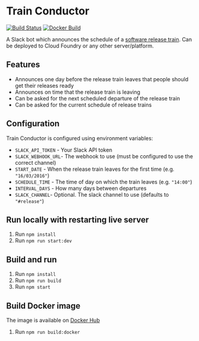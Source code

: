 # Train Conductor

[![Build Status](https://travis-ci.org/mastertinner/train-conductor.svg?branch=master)](https://travis-ci.org/mastertinner/train-conductor)
[![Docker Build](https://img.shields.io/docker/cloud/build/mastertinner/train-conductor.svg?style=flat-square)](https://hub.docker.com/r/mastertinner/train-conductor)

A Slack bot which announces the schedule of a [software release train](https://en.wikipedia.org/wiki/Software_release_train). Can be deployed to Cloud Foundry or any other server/platform.

## Features

- Announces one day before the release train leaves that people should get their releases ready
- Announces on time that the release train is leaving
- Can be asked for the next scheduled departure of the release train
- Can be asked for the current schedule of release trains

## Configuration

Train Conductor is configured using environment variables:

- `SLACK_API_TOKEN` - Your Slack API token
- `SLACK_WEBHOOK_URL`- The webhook to use (must be configured to use the correct channel)
- `START_DATE` - When the release train leaves for the first time (e.g. `"16/03/2016"`)
- `SCHEDULE_TIME` - The time of day on which the train leaves (e.g. `"14:00"`)
- `INTERVAL_DAYS` - How many days between departures
- `SLACK_CHANNEL`- Optional. The slack channel to use (defaults to `"#release"`)

## Run locally with restarting live server

1. Run `npm install`
1. Run `npm run start:dev`

## Build and run

1. Run `npm install`
1. Run `npm run build`
1. Run `npm start`

## Build Docker image

The image is available on [Docker Hub](https://hub.docker.com/r/mastertinner/train-conductor/)

1. Run `npm run build:docker`

